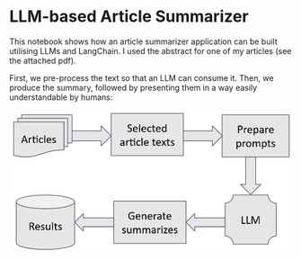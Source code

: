 # LLM-based Article Summarizer 

This notebook shows how an article summarizer application can be built utilising LLMs and LangChain. I used the abstract for one of my articles (see the attached pdf). 

First, we pre-process the text so that an LLM can consume it. Then, we produce the summary, followed by presenting them in a way easily understandable by humans: 

![Workflow](llm_article_summarizer.png)
